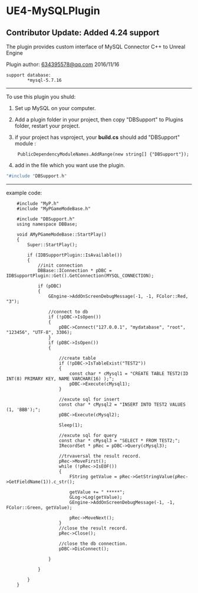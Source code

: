 # UE4-MySQLPlugin

## Contributor Update: Added 4.24 support
The plugin provides custom interface of MySQL Connector C++ to Unreal Engine

Plugin author: 
634395578@qq.com	2016/11/16


	support database:
			*mysql-5.7.16


------------






To use this plugin you shuld:

1. Set up MySQL on your computer.
2. Add a plugin folder in your project, then copy "DBSupport" to Plugins folder, restart your project.
3. if your project has vsproject, your **build.cs** should add "DBSupport" module :
		
		PublicDependencyModuleNames.AddRange(new string[] {"DBSupport"});
	
4. add  in the file which you want use the plugin.
```cpp
"#include "DBSupport.h"
```



------------




example code:

		#include "MyP.h"
		#include "MyPGameModeBase.h"
		
		#include "DBSupport.h"
		using namespace DBBase;

		void AMyPGameModeBase::StartPlay()
		{
			Super::StartPlay();

			if (IDBSupportPlugin::IsAvailable())
			{
				//init connection
				DBBase::IConnection * pDBC = IDBSupportPlugin::Get().GetConnection(MYSQL_CONNECTION);

				if (pDBC)
				{
					GEngine->AddOnScreenDebugMessage(-1, -1, FColor::Red, "3");

					//connect to db
					if (!pDBC->IsOpen())
					{
						pDBC->Connect("127.0.0.1", "mydatabase", "root", "123456", "UTF-8", 3306);
					}
					if (pDBC->IsOpen())
					{
						
						//create table
						if (!pDBC->IsTableExist("TEST2"))
						{
							const char * cMysql1 = "CREATE TABLE TEST2(ID INT(8) PRIMARY KEY, NAME VARCHAR(16) );";
							pDBC->Execute(cMysql1);
						}
						
						//excute sql for insert
						const char * cMysql2 = "INSERT INTO TEST2 VALUES (1, 'BBB');";
						pDBC->Execute(cMysql2);

						Sleep(1);
						
						//excute sql for query
						const char * cMysql3 = "SELECT * FROM TEST2;";
						IRecordSet * pRec = pDBC->Query(cMysql3);

						//trvaversal the result record.
						pRec->MoveFirst();
						while (!pRec->IsEOF())
						{
							FString getValue = pRec->GetStringValue(pRec->GetFieldName(1)).c_str();

							getValue += " *****";
							GLog->Log(getValue);
							GEngine->AddOnScreenDebugMessage(-1, -1, FColor::Green, getValue);

							pRec->MoveNext();
						}
						//close the result record.
						pRec->Close();

						//close the db connection.
						pDBC->DisConnect();

					}

				}

			}
		}

